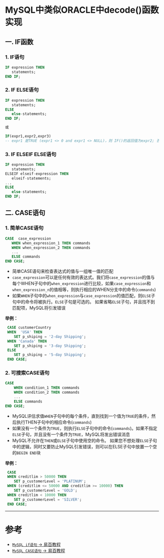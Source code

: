 # MySQL中类似ORACLE中decode()函数实现

## 一. IF函数
### 1. IF语句
```sql
IF expression THEN 
   statements;
END IF;
```

### 2. IF ELSE语句
```SQL
IF expression THEN
   statements;
ELSE
   else-statements;
END IF;

或

IF(expr1,expr2,expr3)
-- expr1 是TRUE (expr1 <> 0 and expr1 <> NULL)，则 IF()的返回值为expr2; 否则返回值则为 expr3
```

### 3. IF ELSEIF ELSE语句
```sql
IF expression THEN
   statements;
ELSEIF elseif-expression THEN
   elseif-statements;
...
ELSE
   else-statements;
END IF;
```

## 二. CASE语句

### 1. 简单CASE语句

```sql
CASE  case_expression
   WHEN when_expression_1 THEN commands
   WHEN when_expression_2 THEN commands
   ...
   ELSE commands
END CASE;
```
* 简单CASE语句来检查表达式的值与一组唯一值的匹配
* `case_expression`可以是任何有效的表达式。我们将`case_expression`的值与每个WHEN子句中的`when_expression`进行比较，如果`case_expression`和`when_expression_n`的值相等，则执行相应的WHEN分支中的命令(`commands`)
* 如果`WHEN`子句中的`when_expression`与`case_expression`的值匹配，则`ELSE`子句中的命令将被执行。`ELSE`子句是可选的。 如果省略`ELSE`子句，并且找不到匹配项，MySQL将引发错误

**举例：**
```sql
 CASE customerCountry
 WHEN  'USA' THEN
    SET p_shiping = '2-day Shipping';
 WHEN 'Canada' THEN
    SET p_shiping = '3-day Shipping';
 ELSE
    SET p_shiping = '5-day Shipping';
 END CASE;
```

### 2. 可搜索CASE语句
```sql
CASE
    WHEN condition_1 THEN commands
    WHEN condition_2 THEN commands
    ...
    ELSE commands
END CASE;
``` 
* MySQL评估求值`WHEN`子句中的每个条件，直到找到一个值为`TRUE`的条件，然后执行THEN子句中的相应命令(`commands`)
* 如果没有一个条件为`TRUE`，则执行`ELSE`子句中的命令(`commands`)。如果不指定`ELSE`子句，并且没有一个条件为`TRUE`，MySQL将发出错误消息
* MySQL不允许在`THEN`或`ELSE`子句中使用空的命令。 如果您不想处理`ELSE`子句中的逻辑，同时又要防止MySQL引发错误，则可以在ELSE子句中放置一个空的`BEGIN END`块

**举例：**
```sql
 CASE  
 WHEN creditlim > 50000 THEN 
    SET p_customerLevel = 'PLATINUM';
 WHEN (creditlim <= 50000 AND creditlim >= 10000) THEN
    SET p_customerLevel = 'GOLD';
 WHEN creditlim < 10000 THEN
    SET p_customerLevel = 'SILVER';
 END CASE;
```


--- 
# 参考
* [`MySQL if语句` -> 易百教程](https://www.yiibai.com/mysql/if-statement.html)
* [`MySQL CASE语句` -> 易百教程](https://www.yiibai.com/mysql/case-statement.html)




<comment/>